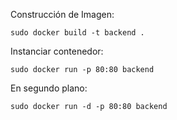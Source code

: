 Construcción de Imagen:

```
sudo docker build -t backend .
```

Instanciar contenedor:

```
sudo docker run -p 80:80 backend
```

En segundo plano:
```
sudo docker run -d -p 80:80 backend
```